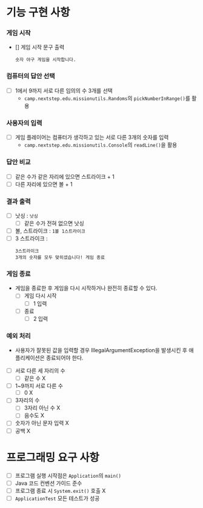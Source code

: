 # 기능 구현 사항

### 게임 시작

- [] 게임 시작 문구 출력
  ```
  숫자 야구 게임을 시작합니다.
  ```

### 컴퓨터의 답안 선택

- [ ] 1에서 9까지 서로 다른 임의의 수 3개를 선택
    - `camp.nextstep.edu.missionutils.Randoms`의 `pickNumberInRange()`를 활용

### 사용자의 입력

- [ ] 게임 플레이어는 컴퓨터가 생각하고 있는 서로 다른 3개의 숫자를 입력
    - `camp.nextstep.edu.missionutils.Console`의 `readLine()`을 활용

### 답안 비교

- [ ] 같은 수가 같은 자리에 있으면 스트라이크 + 1
- [ ] 다른 자리에 있으면 볼 + 1

### 결과 출력

- [ ] 낫싱 : `낫싱`
    - [ ] 같은 수가 전혀 없으면 낫싱
- [ ] 볼, 스트라이크 : `1볼 1스트라이크`
- [ ] 3 스트라이크 :
  ```
  3스트라이크
  3개의 숫자를 모두 맞히셨습니다! 게임 종료
  ```

### 게임 종료

- 게임을 종료한 후 게임을 다시 시작하거나 완전히 종료할 수 있다.
    - [ ]  게임 다시 시작
        - [ ]  1 입력
    - [ ]  종료
        - [ ]  2 입력

### 예외 처리

- 사용자가 잘못된 값을 입력할 경우 IllegalArgumentException을 발생시킨 후 애플리케이션은 종료되어야 한다.
- [ ] 서로 다른 세 자리의 수
    - [ ]  같은 수 X
- [ ] 1~9까지 서로 다른 수
    - [ ]  0 X
- [ ]  3자리의 수
    - [ ]  3자리 아닌 수 X
    - [ ]  음수도 X
- [ ] 숫자가 아닌 문자 입력 X
- [ ] 공백 X

# 프로그래밍 요구 사항

- [ ] 프로그램 실행 시작점은 `Application`의 `main()`
- [ ] Java 코드 컨벤션 가이드 준수
- [ ] 프로그램 종료 시 `System.exit()` 호출 X
- [ ] `ApplicationTest` 모든 테스트가 성공